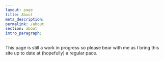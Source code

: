 ```yaml
---
layout: page
title: About
meta_description:
permalink: /about
section: about
intro_paragraph:
---
```


This page is still a work in progress so please bear with me as I bring this site up to date at (hopefully) a regular pace.
